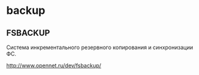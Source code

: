 backup
======

## FSBACKUP
Cистема инкрементального резервного копирования и синхронизации ФС.

<http://www.opennet.ru/dev/fsbackup/>
